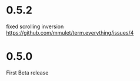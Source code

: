# 0.5.2
fixed scrolling inversion https://github.com/mmulet/term.everything/issues/4
# 0.5.0
First Beta release
